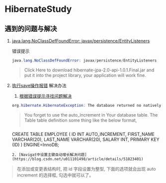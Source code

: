 # HibernateStudy
## 遇到的问题与解决
1. [java.lang.NoClassDefFoundError: javax/persistence/EntityListeners](https://stackoverflow.com/questions/31668779/java-lang-noclassdeffounderror-javax-persistence-entitylisteners)

	错误提示
	``` java
	java.lang.NoClassDefFoundError: javax/persistence/EntityListeners
	```

	> Click Here to download hibernate-jpa-2.0-api-1.0.1.Final.jar and put it into the project library, your application will work fine.
	>

2. [执行save操作报错](https://stackoverflow.com/questions/27104239/org-hibernate-hibernateexception-the-database-returned-no-natively-generated-id)
解决办法
	1. [根据错误提示寻找问题解决](https://stackoverflow.com/questions/27104239/org-hibernate-hibernateexception-the-database-returned-no-natively-generated-id)

	``` java
	org.hibernate.HibernateException: The database returned no natively generated identity value
	```
	> You forget to use the auto_increment in Your database table. The Table table definition some thing like the below format,
	>
	> ``` sql
	CREATE TABLE EMPLOYEE (
	ID INT AUTO_INCREMENT,
	FIRST_NAME VARCHAR(20),
	LAST_NAME VARCHAR(20),
	SALARY INT,
	PRIMARY KEY (ID)
	) ENGINE=InnoDB;
	```
	2. [Navigat中设置主键自动增长解决问题](https://blog.csdn.net/u011101498/article/details/51823401)
> 在添加或变更表结构时, 把 id 字段设置为整型, 下面的选项就会出现 auto increment 的选择框, 勾选中就可以了。

